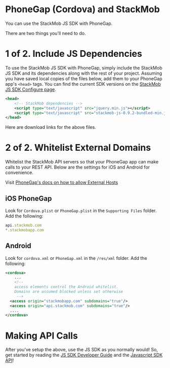 # PhoneGap (Cordova) and StackMob

You can use the StackMob JS SDK with PhoneGap.

There are two things you'll need to do.

# 1 of 2. Include JS Dependencies

To use the StackMob JS SDK with PhoneGap, simply include the StackMob JS SDK and its dependencies along with the rest of your project.  Assuming you have saved local copies of the files below, add them to your PhoneGap app's `<head>` tags.  You can find the current SDK versions on the <a href="https://developer.stackmob.com/js-sdk/configure" target="_blank">StackMob JS SDK Configure page</a>.

```xml
<head>
	<!-- StackMob dependencies -->
	<script type="text/javascript" src="jquery.min.js"></script>
	<script type="text/javascript" src="stackmob-js-0.9.2-bundled-min.js"></script>
</head>
```

Here are download links for the above files. 

# 2 of 2. Whitelist External Domains

Whitelist the StackMob API servers so that your PhoneGap app can make calls to your REST API.  Below are the settings for iOS and Android for convenience.

Visit <a href="http://docs.phonegap.com/en/1.9.0/guide_whitelist_index.md.html" target="_blank">PhoneGap's docs on how to allow External Hosts</a>

## iOS PhoneGap

Look for `Cordova.plist` or `PhoneGap.plist` in the `Supporting Files` folder.  Add the following:

```javascript
api.stackmob.com
*.stackmobapp.com
```  

## Android

Look for `cordova.xml` or `PhoneGap.xml` in the `/res/xml` folder.  Add the following:

```xml
<cordova>
	...
	<!--  
	access elements control the Android whitelist.  
	Domains are assumed blocked unless set otherwise
	 -->
  <access origin="stackmobapp.com" subdomains="true"/>
  <access origin="api.stackmob.com" subdomains="true"/>
  ....
</cordova>
```

# Making API Calls

After you've setup the above, use the JS SDK as you normally would!  So, get started by reading the <a href="https://developer.stackmob.com/js-sdk/developer-guide" target="_blank">JS SDK Developer Guide</a> and the <a href="https://developer.stackmob.com/js-sdk/api-docs" target="_blank">Javascript SDK API</a>!
